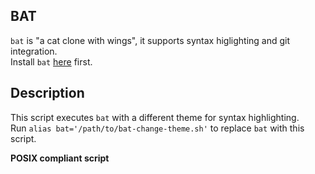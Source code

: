 ## BAT
`bat` is "a cat clone with wings", it supports syntax higlighting and git integration.  
Install `bat` [here](https://github.com/sharkdp/bat#installation) first.  
  
## Description
This script executes `bat` with a different theme for syntax highlighting.  
Run `alias bat='/path/to/bat-change-theme.sh'` to replace `bat` with this script.  
  
**POSIX compliant script**
